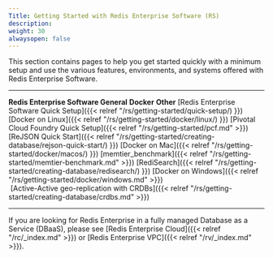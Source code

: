 ```yaml
---
Title: Getting Started with Redis Enterprise Software (RS)
description: 
weight: 30
alwaysopen: false
---
```

This section contains pages to help you get started quickly with a
minimum setup and use the various features, environments, and systems
offered with Redis Enterprise Software.

  ----------------------------------------------------------------------------------------------------------------------- -------------------------------------------------------------------------------------- -------------------------------------------------------------------------------------------
  **Redis Enterprise Software General**                                                                                   **Docker**                                                                             **Other**
  [Redis Enterprise Software Quick Setup]({{< relref "/rs/getting-started/quick-setup/) }})                  [Docker on Linux]({{< relref "/rs/getting-started/docker/linux/) }})      [Pivotal Cloud Foundry Quick Setup]({{< relref "/rs/getting-started/pcf.md" >}})
  [ReJSON Quick Start]({{< relref "/rs/getting-started/creating-database/rejson-quick-start/) }})            [Docker on Mac]({{< relref "/rs/getting-started/docker/macos/) }})        [memtier\_benchmark]({{< relref "/rs/getting-started/memtier-benchmark.md" >}})
  [RediSearch]({{< relref "/rs/getting-started/creating-database/redisearch/) }})                            [Docker on Windows]({{< relref "/rs/getting-started/docker/windows.md" >}})   
   [Active-Active geo-replication with CRDBs]({{< relref "/rs/getting-started/creating-database/crdbs.md" >}})                                                                                          
  ----------------------------------------------------------------------------------------------------------------------- -------------------------------------------------------------------------------------- -------------------------------------------------------------------------------------------

If you are looking for Redis Enterprise in a fully managed Database as a
Service (DBaaS), please see [Redis Enterprise
Cloud]({{< relref "/rc/_index.md" >}}) or [Redis Enterprise
VPC]({{< relref "/rv/_index.md" >}}).
